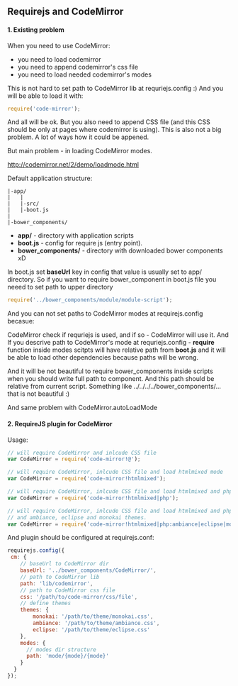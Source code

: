 ## Requirejs and CodeMirror

#### 1. Existing problem

When you need to use CodeMirror:

- you need to load codemirror
- you need to append codemirror's css file
- you need to load needed codemirror's modes

This is not hard to set path to CodeMirror lib at requriejs.config :) And you will be able to load it with:

```javascript
require('code-mirror');
```

And all will be ok. But you also need to append CSS file (and this CSS should be only at pages where codemirror is using). This is also not a big problem. A lot of ways how it could be appened.

But main problem - in loading CodeMirror modes.

http://codemirror.net/2/demo/loadmode.html

Default application structure:

    |-app/
    |   |
    |   |-src/
    |   |-boot.js
    |
    |-bower_components/


- **app/** - directory with application scripts
- **boot.js** - config for require js (entry point). 
- **bower_components/** - directory with downloaded bower components xD

In boot.js set **baseUrl** key in config that value is usually set to app/ directory.
So if you want to require bower_component in boot.js file you neeed to set path to upper directory

```javascript
require('../bower_components/module/module-script');
```

And you can not set paths to CodeMirror modes at requirejs.config becasue:

CodeMirror check if requriejs is used, and if so - CodeMirror will use it. And If you descrive path to CodeMirror's mode at requriejs.config -
**require** function inside modes scitpts will have relative path from **boot.js** and it will be able to load other dependencies because paths will be wrong.

And it will be not beautiful to require bower_components inside scripts when you should write full path to component. And this path should be relative from current script. Something like ../../../../bower_components/... that is not beautiful :)

And same problem with CodeMirror.autoLoadMode

#### 2. RequireJS plugin for CodeMirror

Usage:

```javascript
// will require CodeMirror and inlcude CSS file
var CodeMirror = require('code-mirror!@');

// will require CodeMirror, inlcude CSS file and load htmlmixed mode
var CodeMirror = require('code-mirror!htmlmixed');

// will require CodeMirror, inlcude CSS file and load htmlmixed and php modes
var CodeMirror = require('code-mirror!htmlmixed|php');

// will require CodeMirror, inlcude CSS file and load htmlmixed and php modes
// and ambiance, eclipse and monokai themes.
var CodeMirror = require('code-mirror!htmlmixed|php:ambiance|eclipse|monokai');
```

And plugin should be configured at requirejs.conf:

```javascript
requirejs.config({
 cm: {
 	// baseUrl to CodeMirror dir
    baseUrl: '../bower_components/CodeMirror/',
    // path to CodeMirror lib
    path: 'lib/codemirror',
    // path to CodeMirror css file
    css: '/path/to/code-mirror/css/file',
    // define themes
    themes: {
        monokai: '/path/to/theme/monokai.css',
        ambiance: '/path/to/theme/ambiance.css',
        eclipse: '/path/to/theme/eclipse.css'
    },
    modes: {
      // modes dir structure
      path: 'mode/{mode}/{mode}'
    }
  }
});
```

